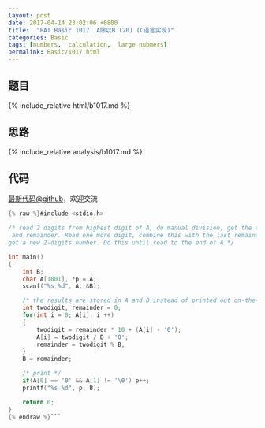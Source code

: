 ```yaml
---
layout: post
date: 2017-04-14 23:02:06 +0800
title:  "PAT Basic 1017. A除以B (20) (C语言实现)"
categories: Basic
tags: [numbers,  calculation,  large nubmers]
permalink: Basic/1017.html
---
```


## 题目

{% include_relative html/b1017.md %}

## 思路

{% include_relative analysis/b1017.md %}
## 代码

[最新代码@github](https://github.com/OliverLew/PAT/blob/master/PATBasic/1017.c)，欢迎交流
```c
{% raw %}#include <stdio.h>

/* read 2 digits from highest digit of A, do manual division, get the quotient
 and remainder. Read one more digit, combine this with the last remainder to
get a new 2-digits number. Do this until read to the end of A */

int main()
{
    int B;
    char A[1001], *p = A;
    scanf("%s %d", A, &B);

    /* the results are stored in A and B instead of printed out on-the-fly */
    int twodigit, remainder = 0;
    for(int i = 0; A[i]; i ++)
    {
        twodigit = remainder * 10 + (A[i] - '0');
        A[i] = twodigit / B + '0';
        remainder = twodigit % B;
    }
    B = remainder;

    /* print */
    if(A[0] == '0' && A[1] != '\0') p++;
    printf("%s %d", p, B);

    return 0;
}
{% endraw %}```